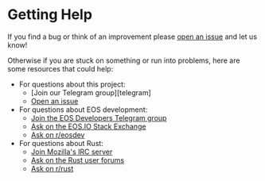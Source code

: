 # Getting Help

If you find a bug or think of an improvement please [open an issue] and let us know!

Otherwise if you are stuck on something or run into problems, here are some resources that could help:

- For questions about this project:
  - [Join our Telegram group][telegram]
  - [Open an issue]
- For questions about EOS development:
  - [Join the EOS Developers Telegram group](https://t.me/joinchat/Esi1OkPktgcFeJ3Lmlcrqg)
  - [Ask on the EOS.IO Stack Exchange](https://eosio.stackexchange.com/)
  - [Ask on r/eosdev](https://www.reddit.com/r/eosdev)
- For questions about Rust:
  - [Join Mozilla's IRC server](https://chat.mibbit.com/?server=irc.mozilla.org&channel=%23rust-beginners)
  - [Ask on the Rust user forums](https://users.rust-lang.org/)
  - [Ask on r/rust](https://www.reddit.com/r/rust)

[open an issue]: https://github.com/sagan-software/rust-eos/issues/new

